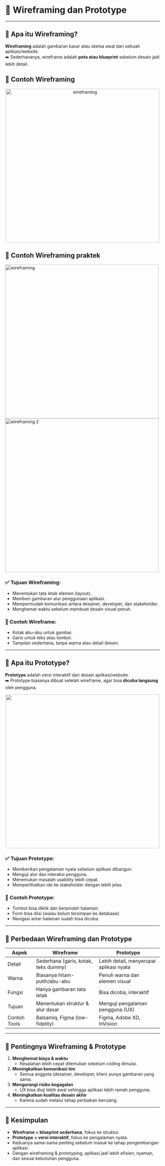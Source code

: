 # 📘 Wireframing dan Prototype

---

## 🔹 Apa itu Wireframing?
**Wireframing** adalah gambaran kasar atau sketsa awal dari sebuah aplikasi/website.  
➡️ Sederhananya, wireframe adalah **peta atau blueprint** sebelum desain jadi lebih detail.  

## 🔹 Contoh Wireframing 
<p align="center">
 <img alt="wireframing" src="https://github.com/user-attachments/assets/1bb48eb2-fb1d-4c4e-b595-1ee8b0aa47ba" width="500" />
</p>

## 🔹 Contoh Wireframing praktek
<img width="500" alt="wireframing" src="https://github.com/user-attachments/assets/fed65c7a-03b8-436c-9436-e079edf1b35c" />

<img width="500" alt="wireframing 2" src="https://github.com/user-attachments/assets/b2affdd1-1662-4e60-9c03-bea580b005a3" />



### ✅ Tujuan Wireframing:
- Menentukan tata letak elemen (layout).  
- Memberi gambaran alur penggunaan aplikasi.  
- Mempermudah komunikasi antara desainer, developer, dan stakeholder.  
- Menghemat waktu sebelum membuat desain visual penuh.  

### 📌 Contoh Wireframe:
- Kotak abu-abu untuk gambar.  
- Garis untuk teks atau tombol.  
- Tampilan sederhana, tanpa warna atau detail desain.  

---

## 🔹 Apa itu Prototype?
**Prototype** adalah versi interaktif dari desain aplikasi/website.  
➡️ Prototype biasanya dibuat setelah wireframe, agar bisa **dicoba langsung** oleh pengguna.  

<p align="center">
  <img src="https://github.com/user-attachments/assets/fe6d64f9-761c-4f42-9bb8-2c981801d59e" width="500" />
</p>

### ✅ Tujuan Prototype:
- Memberikan pengalaman nyata sebelum aplikasi dibangun.  
- Menguji alur dan interaksi pengguna.  
- Menemukan masalah usability lebih cepat.  
- Memperlihatkan ide ke stakeholder dengan lebih jelas.  

### 📌 Contoh Prototype:
- Tombol bisa diklik dan berpindah halaman.  
- Form bisa diisi (walau belum tersimpan ke database).  
- Navigasi antar halaman sudah bisa dicoba.  

---

## 🔹 Perbedaan Wireframing dan Prototype

| Aspek        | Wireframe                             | Prototype                            |
|--------------|---------------------------------------|--------------------------------------|
| Detail       | Sederhana (garis, kotak, teks dummy)  | Lebih detail, menyerupai aplikasi nyata |
| Warna        | Biasanya hitam-putih/abu-abu          | Penuh warna dan elemen visual        |
| Fungsi       | Hanya gambaran tata letak             | Bisa dicoba, interaktif              |
| Tujuan       | Menentukan struktur & alur dasar      | Menguji pengalaman pengguna (UX)     |
| Contoh Tools | Balsamiq, Figma (low-fidelity)        | Figma, Adobe XD, InVision            |

---

## 🔹 Pentingnya Wireframing & Prototype
1. **Menghemat biaya & waktu**  
   - Kesalahan lebih cepat ditemukan sebelum coding dimulai.  
2. **Meningkatkan komunikasi tim**  
   - Semua anggota (desainer, developer, klien) punya gambaran yang sama.  
3. **Mengurangi risiko kegagalan**  
   - UX bisa diuji lebih awal sehingga aplikasi lebih ramah pengguna.  
4. **Meningkatkan kualitas desain akhir**  
   - Karena sudah melalui tahap perbaikan berulang.  

---

## 🔹 Kesimpulan
- **Wireframe = blueprint sederhana**, fokus ke struktur.  
- **Prototype = versi interaktif**, fokus ke pengalaman nyata.  
- Keduanya sama-sama penting sebelum masuk ke tahap pengembangan aplikasi.  
- Dengan wireframing & prototyping, aplikasi jadi lebih efisien, nyaman, dan sesuai kebutuhan pengguna.  

